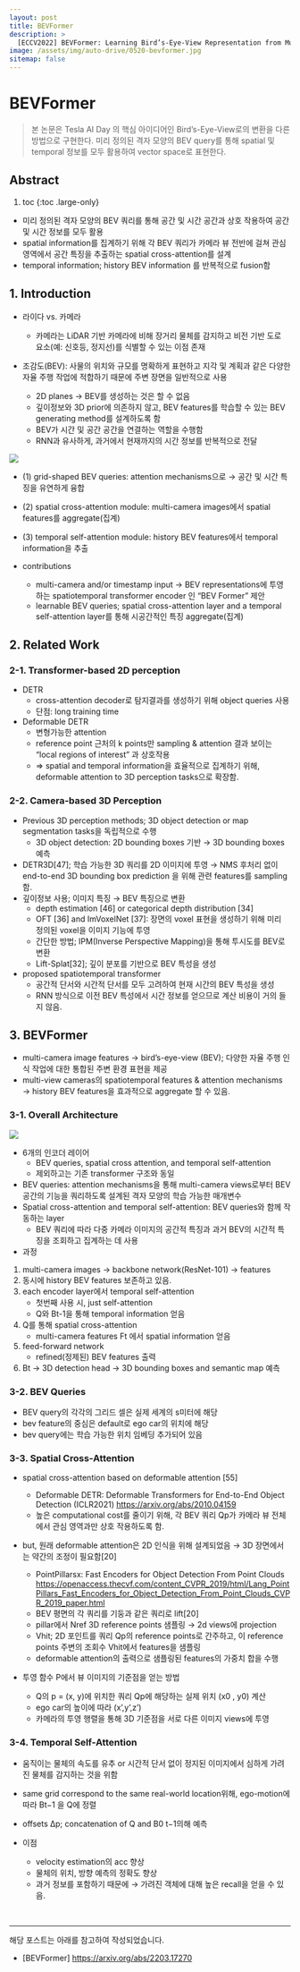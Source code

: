 ```yaml
---
layout: post
title: BEVFormer
description: >
  [ECCV2022] BEVFormer: Learning Bird’s-Eye-View Representation from Multi-Camera Images via Spatiotemporal Transformers
image: /assets/img/auto-drive/0520-bevformer.jpg
sitemap: false
---
```


# BEVFormer

> 본 논문은 Tesla AI Day 의 핵심 아이디어인 Bird’s-Eye-View로의 변환을 다른 방법으로 구현한다. 미리 정의된 격자 모양의 BEV query를 통해 spatial 및 temporal 정보를 모두 활용하여 vector space로 표현한다.



## Abstract

1. toc 
{:toc .large-only}

- 미리 정의된 격자 모양의 BEV 쿼리를 통해 공간 및 시간 공간과 상호 작용하여 공간 및 시간 정보를 모두 활용
- spatial information를 집계하기 위해 각 BEV 쿼리가 카메라 뷰 전반에 걸쳐 관심 영역에서 공간 특징을 추출하는 spatial cross-attention를 설계
- temporal information; history BEV information 를 반복적으로 fusion함


## 1. Introduction
- 라이다 vs. 카메라
	- 카메라는 LiDAR 기반 카메라에 비해 장거리 물체를 감지하고 비전 기반 도로 요소(예: 신호등, 정지선)를 식별할 수 있는 이점 존재

- 조감도(BEV): 사물의 위치와 규모를 명확하게 표현하고 지각 및 계획과 같은 다양한 자율 주행 작업에 적합하기 때문에 주변 장면을 일반적으로 사용
	- 2D planes → BEV를 생성하는 것은 할 수 없음
	- 깊이정보와 3D prior에 의존하지 않고, BEV features를 학습할 수 있는 BEV generating method를 설계하도록 함
	- BEV가 시간 및 공간 공간을 연결하는 역할을 수행함
	- RNN과 유사하게, 과거에서 현재까지의 시간 정보를 반복적으로 전달


<img src="/assets/img/auto-drive/0520-fig1.png">


- (1) grid-shaped BEV queries: attention mechanisms으로 → 공간 및 시간 특징을 유연하게 융합
- (2) spatial cross-attention module: multi-camera images에서 spatial features를 aggregate(집계)
- (3) temporal self-attention module: history BEV features에서 temporal information을 추출


- contributions
	- multi-camera and/or timestamp input → BEV representations에 투영하는 spatiotemporal transformer encoder 인 “BEV Former” 제안
	- learnable BEV queries; spatial cross-attention layer and a temporal self-attention layer를 통해 시공간적인 특징 aggregate(집계)


## 2. Related Work
### 2-1. Transformer-based 2D perception

- DETR
	- cross-attention decoder로 탐지결과를 생성하기 위해 object queries 사용
	- 단점: long training time
- Deformable DETR
	- 변형가능한 attention
	- reference point 근처의 k points만 sampling & attention 결과 보이는 “local regions of interest” 과 상호작용
	- ⇒ spatial and temporal information을 효율적으로 집계하기 위해, deformable attention to 3D perception tasks으로 확장함.

### 2-2. Camera-based 3D Perception
- Previous 3D perception methods; 3D object detection or map segmentation tasks을 독립적으로 수행
	- 3D object detection: 2D bounding boxes 기반 → 3D bounding boxes 예측
- DETR3D[47]; 학습 가능한 3D 쿼리를 2D 이미지에 투영 → NMS 후처리 없이 end-to-end 3D bounding box prediction 을 위해 관련 features를 sampling함.
- 깊이정보 사용; 이미지 특징 → BEV 특징으로 변환
	- depth estimation [46] or categorical depth distribution [34]
	- OFT [36] and ImVoxelNet [37]: 장면의 voxel 표현을 생성하기 위해 미리 정의된 voxel을 이미지 기능에 투영
	- 간단한 방법; IPM(Inverse Perspective Mapping)을 통해 투시도를 BEV로 변환
	- Lift-Splat[32]; 깊이 분포를 기반으로 BEV 특성을 생성
- proposed spatiotemporal transformer
	- 공간적 단서와 시간적 단서를 모두 고려하여 현재 시간의 BEV 특성을 생성
	- RNN 방식으로 이전 BEV 특성에서 시간 정보를 얻으므로 계산 비용이 거의 들지 않음.


## 3. BEVFormer
- multi-camera image features → bird’s-eye-view (BEV); 다양한 자율 주행 인식 작업에 대한 통합된 주변 환경 표현을 제공
- multi-view cameras의 spatiotemporal features & attention mechanisms → history BEV features을 효과적으로 aggregate 할 수 있음.


### 3-1. Overall Architecture

<img src="/assets/img/auto-drive/0520-fig2.png">

- 6개의 인코더 레이어
 	- BEV queries, spatial cross attention, and temporal self-attention
	- 제외하고는 기존 transformer 구조와 동일
- BEV queries: attention mechanisms을 통해 multi-camera views로부터 BEV 공간의 기능을 쿼리하도록 설계된 격자 모양의 학습 가능한 매개변수
- Spatial cross-attention and temporal self-attention: BEV queries와 함께 작동하는 layer
	- BEV 쿼리에 따라 다중 카메라 이미지의 공간적 특징과 과거 BEV의 시간적 특징을 조회하고 집계하는 데 사용
- 과정

1. multi-camera images → backbone network(ResNet-101) → features
2. 동시에 history BEV features 보존하고 있음.
3. each encoder layer에서 temporal self-attention
	- 첫번째 사용 시, just self-attention
	- Q와 Bt-1을 통해 temporal information 얻음
4. Q를 통해 spatial cross-attention
	- multi-camera features Ft 에서 spatial information 얻음
5. feed-forward network
	- refined(정제된) BEV features 출력
6. Bt → 3D detection head → 3D bounding boxes and semantic map 예측



### 3-2. BEV Queries

- BEV query의 각각의 그리드 셀은 실제 세계의 s미터에 해당
- bev feature의 중심은 default로 ego car의 위치에 해당
- bev query에는 학습 가능한 위치 임베딩 추가되어 있음

### 3-3. Spatial Cross-Attention

- spatial cross-attention based on deformable attention [55]
	- Deformable DETR: Deformable Transformers for End-to-End Object Detection (ICLR2021) <https://arxiv.org/abs/2010.04159>
	- 높은 computational cost를 줄이기 위해, 각 BEV 쿼리 Qp가 카메라 뷰 전체에서 관심 영역과만 상호 작용하도록 함.

- but, 원래 deformable attention은 2D 인식을 위해 설계되었음 → 3D 장면에서는 약간의 조정이 필요함[20]
	- PointPillarsx: Fast Encoders for Object Detection From Point Clouds <https://openaccess.thecvf.com/content_CVPR_2019/html/Lang_PointPillars_Fast_Encoders_for_Object_Detection_From_Point_Clouds_CVPR_2019_paper.html>
	- BEV 평면의 각 쿼리를 기둥과 같은 쿼리로 lift[20]
	- pillar에서 Nref 3D reference points 샘플링 → 2d views에 projection
	- Vhit; 2D 포인트를 쿼리 Qp의 reference points로 간주하고, 이 reference points 주변의 조회수 Vhit에서 features을 샘플링
	- deformable attention의 출력으로 샘플링된 features의 가중치 합을 수행

- 투영 함수 P에서 뷰 이미지의 기준점을 얻는 방법
	- Q의 p = (x, y)에 위치한 쿼리 Qp에 해당하는 실제 위치 (x0 , y0) 계산
	- ego car의 높이에 따라 (x’,y’,z’)
	- 카메라의 투영 행렬을 통해 3D 기준점을 서로 다른 이미지 views에 투영



### 3-4. Temporal Self-Attention

- 움직이는 물체의 속도를 유추 or 시간적 단서 없이 정지된 이미지에서 심하게 가려진 물체를 감지하는 것을 위함
- same grid correspond to the same real-world location위해, ego-motion에 따라 Bt−1 을 Q에 정렬
- offsets ∆p; concatenation of Q and B0 t−1의해 예측

- 이점
	- velocity estimation의 acc 향상
	- 물체의 위치, 방향 예측의 정확도 향상
	- 과거 정보를 포함하기 때문에 → 가려진 객체에 대해 높은 recall을 얻을 수 있음.




















<br>

---

해당 포스트는 아래를 참고하여 작성되었습니다.

- [BEVFormer] <https://arxiv.org/abs/2203.17270>